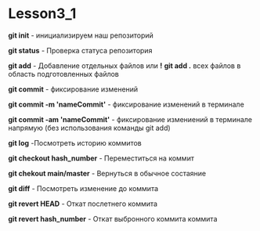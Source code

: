 # Lesson3_1

**git init** - инициализируем наш репозиторий

**git status** - Проверка статуса репозитория

**git add** - Добавление отдельных файлов или **!** **git add .** всех файлов в область подготовленных файлов

**git commit** - фиксирование изменений

**git commit -m 'nameCommit'** - фиксирование изменений в терминале 

**git commit -am 'nameCommit'** - фиксирование измениений в терминале напрямую (без использования команды git add)

**git log** -Посмотреть историю коммитов

**git checkout hash_number** -  Переместиться на коммит

**git chekout main/master** - Вернуться в обычное состаяние


**git diff** - Посмотреть изменение до коммита

**git revert HEAD** - Откат послетнего коммита

**git revert hash_number** - Откат выбронного коммита коммита